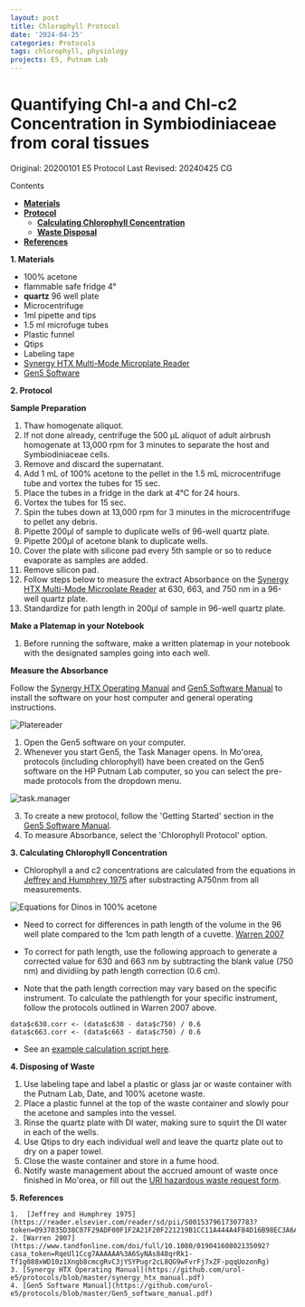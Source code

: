 ```yaml
---
layout: post
title: Chlorophyll Protocol
date: '2024-04-25'
categories: Protocols
tags: chlorophyll, physiology
projects: E5, Putnam Lab
---
```


# Quantifying Chl-a and Chl-c2 Concentration in Symbiodiniaceae from coral tissues

Original: 20200101 E5 Protocol
Last Revised: 20240425 CG

Contents  
- [**Materials**](#Materials)   
- [**Protocol**](#Protocol)  
    - [**Calculating Chlorophyll Concentration**](#Calc)  
    - [**Waste Disposal**](#Waste)
- [**References**](#References)  

**1. <a name="Materials"></a> Materials**
-   100% acetone
- 	flammable safe fridge 4°
- 	**quartz** 96 well plate
-   Microcentrifuge
- 	1ml pipette and tips
-   1.5 ml microfuge tubes
-   Plastic funnel
-   Qtips
-   Labeling tape
-   [Synergy HTX Multi-Mode Microplate Reader](https://www.agilent.com/en/product/microplate-instrumentation/microplate-readers)
-   [Gen5 Software](https://www.agilent.com/en/product/cell-analysis/cell-imaging-microscopy/cell-imaging-microscopy-software/biotek-gen5-software-for-imaging-microscopy-1623226?Product_Interest_Source=Marketing%20Campaign&source=Marketing%20Campaign&Lead_Campaign_Source=7011O000002TCTZQA4&Campaign_Source=7011O000002TCTZQA4&gad_source=1&gad_campaignid=22570282527&gbraid=0AAAAADSHcWdiHb0-j7rTAaawWF-JBrZDK&gclid=Cj0KCQjw0qTCBhCmARIsAAj8C4Y7c50J8KlmplcOJP-InzBlfHR9v82dVR-vI_KoqDE-w8zg2qtrgssaAlzmEALw_wcB&gclsrc=aw.ds)


**2. <a name="Protocol"></a> Protocol**

**Sample Preparation**  
1. Thaw homogenate aliquot.  
2. If not done already, centrifuge the 500 μL aliquot of adult airbrush homogenate at 13,000 rpm for 3 minutes to separate the host and Symbiodiniaceae cells.  
3. Remove and discard the supernatant.  
4. Add 1 mL of 100% acetone to the pellet in the 1.5 mL microcentrifuge tube and vortex the tubes for 15 sec.  
5. Place the tubes in a fridge in the dark at 4°C for 24 hours.  
6. Vortex the tubes for 15 sec.  
7. Spin the tubes down at 13,000 rpm for 3 minutes in the microcentrifuge to pellet any debris.  
8. Pipette 200µl of sample to duplicate wells of 96-well quartz plate.   
9. Pipette 200µl of acetone blank to duplicate wells.  
10. Cover the plate with silicone pad every 5th sample or so to reduce evaporate as samples are added.  
11. Remove silicon pad.   
12. Follow steps below to measure the extract Absorbance on the [Synergy HTX Multi-Mode Microplate Reader](https://www.biotek.com/products/detection-multi-mode-microplate-readers/synergy-htx-multi-mode-reader/) at 630, 663, and 750 nm in a 96-well quartz plate.
13. Standardize for path length in 200µl of sample in 96-well quartz plate.

**Make a Platemap in your Notebook**
1. Before running the software, make a written platemap in your notebook with the designated samples going into each well.


**Measure the Absorbance**  

Follow the [Synergy HTX Operating Manual](https://github.com/urol-e5/protocols/blob/master/synergy_htx_manual.pdf) and [Gen5 Software Manual](https://github.com/urol-e5/protocols/blob/master/Gen5_software_manual.pdf) to install the software on your host computer and general operating instructions.

![Platereader](https://github.com/Putnam-Lab/Lab_Management/blob/master/images/Spectrophotometer.HEIC)

1. Open the Gen5 software on your computer.
2. Whenever you start Gen5, the Task Manager opens. In Mo'orea, protocols (including chlorophyll) have been created on the Gen5 software on the HP Putnam Lab computer, so you can select the pre-made protocols from the dropdown menu.

![task.manager](https://github.com/urol-e5/protocols/blob/master/images/task.manager.jpg)


3. To create a new protocol, follow the 'Getting Started' section in the [Gen5 Software Manual](https://github.com/urol-e5/protocols/blob/master/Gen5_software_manual.pdf).
4. To measure Absorbance, select the 'Chlorophyll Protocol' option.



**3. <a name="Calc"></a> Calculating Chlorophyll Concentration**

- Chlorophyll a and c2 concentrations are calculated from the equations in [Jeffrey and Humphrey 1975](https://reader.elsevier.com/reader/sd/pii/S0015379617307783?token=0937035D38C07F29ADF00F1F2A21F20F221219B1CC11A444A4F84D16B98EC3A6AD941D191BA2135A68C98BA62A0B69FE) after substracting A750nm from all measurements.  

![Equations for Dinos in 100% acetone](https://github.com/urol-e5/protocols/blob/master/images/JH_EQ.png)

- Need to correct for differences in path length of the volume in the 96 well plate compared to the 1cm path length of a cuvette.
[Warren 2007](https://www.tandfonline.com/doi/full/10.1080/01904160802135092?casa_token=RqeUl1Ccg7AAAAAA%3A6SyNAs848qrRk1-Tf1g088xWD10z1Xngb8cmcgRvC3jYSYPugr2cL8QG9wFvrFj7xZF-pqqUozonRg)

- To correct for path length, use the following approach to generate a corrected value for 630 and 663 nm by subtracting the blank value (750 nm) and dividiing by path length correction (0.6 cm).

- Note that the path length correction may vary based on the specific instrument. To calculate the pathlength for your specific instrument, follow the protocols outlined in Warren 2007 above.     

```
data$c630.corr <- (data$c630 - data$c750) / 0.6
data$c663.corr <- (data$c663 - data$c750) / 0.6
```

- See an [example calculation script here](https://github.com/urol-e5/timeseries/blob/master/timepoint_1/scripts/chlorophyll.Rmd).

**4. <a name="Waste"></a> Disposing of Waste**
1. Use labeling tape and label a plastic or glass jar or waste container with the Putnam Lab, Date, and 100% acetone waste.
2. Place a plastic funnel at the top of the waste container and slowly pour the acetone and samples into the vessel.
3. Rinse the quartz plate with DI water, making sure to squirt the DI water in each of the wells.
4. Use Qtips to dry each individual well and leave the quartz plate out to dry on a paper towel.
5. Close the waste container and store in a fume hood.
6. Notify waste management about the accrued amount of waste once finished in Mo'orea, or fill out the [URI hazardous waste request form](https://web.uri.edu/ehs/online-pickup/).

**5. <a name="References"></a> References**

    1.  [Jeffrey and Humphrey 1975](https://reader.elsevier.com/reader/sd/pii/S0015379617307783?token=0937035D38C07F29ADF00F1F2A21F20F221219B1CC11A444A4F84D16B98EC3A6AD941D191BA2135A68C98BA62A0B69FE)
    2. [Warren 2007](https://www.tandfonline.com/doi/full/10.1080/01904160802135092?casa_token=RqeUl1Ccg7AAAAAA%3A6SyNAs848qrRk1-Tf1g088xWD10z1Xngb8cmcgRvC3jYSYPugr2cL8QG9wFvrFj7xZF-pqqUozonRg)
    3. [Synergy HTX Operating Manual](https://github.com/urol-e5/protocols/blob/master/synergy_htx_manual.pdf)
    4. [Gen5 Software Manual](https://github.com/urol-e5/protocols/blob/master/Gen5_software_manual.pdf)
